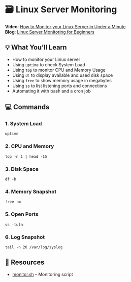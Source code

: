 # 🗃️ Linux Server Monitoring

**Video**: [How to Monitor your Linux Server in Under a Minute](https://youtube.com/shorts/dBmdvtbH7yY)  
**Blog**: [Linux Server Monitoring for Beginners](https://medium.com/@tshenolomos/linux-server-monitoring-for-beginners-e84e6eefe3fa)


## 💡 What You’ll Learn
- How to monitor your Linux server
- Using `uptime` to check System Load
- Using `top` to monitor CPU and Memory Usage
- Using `df` to display available and used disk space
- Using `free` to show memory usage in megabytes
- Using `ss` to list listening ports and connections
- Automating it with bash and a cron job

## 💻 Commands
### 1. System Load
```
uptime
```
### 2. CPU and Memory  
```
top -n 1 | head -15
```
### 3. Disk Space  
```
df -h
```
### 4. Memory Snapshot 
```
free -m
```
### 5. Open Ports
```
ss -tuln
```
### 6. Log Snapshot 
```
tail -n 20 /var/log/syslog
```
## 📁 Resources
- [monitor.sh](monitor.sh) – Monitoring script

